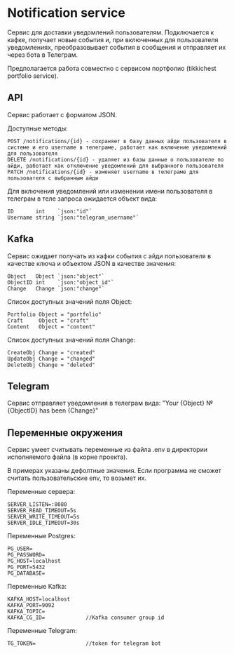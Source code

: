 # Notification service
Сервис для доставки уведомлений пользователям. Подключается к кафке, получает новые события и, при включенных для пользователя уведомлениях, 
преобразовывает события в сообщения и отправляет их через бота в Телеграм.

Предполагается работа совместно с сервисом портфолио (tikkichest portfolio service).

## API
Сервис работает с форматом JSON.

Доступные методы:

    POST /notifications/{id} - сохраняет в базу данных айди пользователя в системе и его username в телеграме, работает как включение уведомлений для пользователя
    DELETE /notifications/{id} - удаляет из базы данные о пользователе по айди, работает как отключение уведомлений для выбранного пользователя
    PATCH /notifications/{id} - изменяет username в телеграме для пользователя с выбранным айди

Для включения уведомлений или изменении имени пользователя в телеграм в теле запроса ожидается объект вида:

    ID       int    `json:"id"`
    Username string `json:"telegram_username"`

## Kafka
Сервис ожидает получать из кафки события с айди пользователя в качестве ключа и объектом JSON в качестве значения:

    Object   Object `json:"object"` 
    ObjectID int    `json:"object_id"`
    Change   Change `json:"change"` 

Список доступных значений поля Object:

    Portfolio Object = "portfolio"
	Craft     Object = "craft"
	Content   Object = "content"

Список доступных значений поля Change:

    CreateObj Change = "created"
	UpdateObj Change = "changed"
	DeleteObj Change = "deleted"

## Telegram

Сервис отправляет уведомления в телеграм вида: "Your {Object} №{ObjectID} has been {Change}"

## Переменные окружения

Сервис умеет считывать переменные из файла .env в директории исполняемого файла (в корне проекта).

В примерах указаны дефолтные значения. Если программа не сможет считать пользовательские env, то возьмет их.

Переменные сервера:

    SERVER_LISTEN=:8080
    SERVER_READ_TIMEOUT=5s
    SERVER_WRITE_TIMEOUT=5s
    SERVER_IDLE_TIMEOUT=30s

Переменные Postgres:

    PG_USER=
	PG_PASSWORD=
	PG_HOST=localhost
	PG_PORT=5432
	PG_DATABASE=

Переменные Kafka:

    KAFKA_HOST=localhost
	KAFKA_PORT=9092
	KAFKA_TOPIC=
	KAFKA_CG_ID=             //Kafka consumer group id

Переменные Telegram:

	TG_TOKEN=                //token for telegram bot